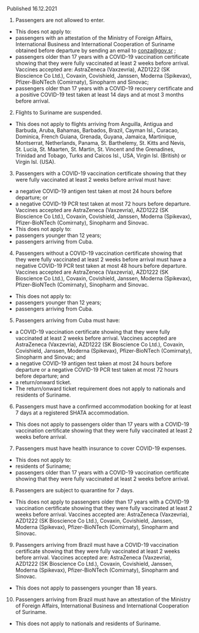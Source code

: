 Published 16.12.2021
1. Passengers are not allowed to enter.
- This does not apply to:
- passengers with an attestation of the Ministry of Foreign Affairs, International Business and International Cooperation of Suriname obtained before departure by sending an email to <a href="mailto:conza@gov.sr">conza@gov.sr</a> ;
- passengers older than 17 years with a COVID-19 vaccination certificate showing that they were fully vaccinated at least 2 weeks before arrival. Vaccines accepted are: AstraZeneca (Vaxzevria), AZD1222 (SK Bioscience Co Ltd.), Covaxin, Covishield, Janssen, Moderna (Spikevax), Pfizer-BioNTech (Comirnaty), Sinopharm and Sinovac;
- passengers older than 17 years with a COVID-19 recovery certificate and a positive COVID-19 test taken at least 14 days and at most 3 months before arrival.
2. Flights to Suriname are suspended.
- This does not apply to flights arriving from Anguilla, Antigua and Barbuda, Aruba, Bahamas, Barbados, Brazil, Cayman Isl., Curacao, Dominica, French Guiana, Grenada, Guyana, Jamaica, Martinique, Montserrat, Netherlands, Panama, St. Barthelemy, St. Kitts and Nevis, St. Lucia, St. Maarten, St. Martin, St. Vincent and the Grenadines, Trinidad and Tobago, Turks and Caicos Isl., USA, Virgin Isl. (British) or Virgin Isl. (USA).
3. Passengers with a COVID-19 vaccination certificate showing that they were fully vaccinated at least 2 weeks before arrival must have:
- a negative COVID-19 antigen test taken at most 24 hours before departure; or
- a negative COVID-19 PCR test taken at most 72 hours before departure.
Vaccines accepted are AstraZeneca (Vaxzevria), AZD1222 (SK Bioscience Co Ltd.), Covaxin, Covishield, Janssen, Moderna (Spikevax), Pfizer-BioNTech (Comirnaty), Sinopharm and Sinovac.
- This does not apply to:
- passengers younger than 12 years;
- passengers arriving from Cuba.
4. Passengers without a COVID-19 vaccination certificate showing that they were fully vaccinated at least 2 weeks before arrival must have a negative COVID-19 PCR test taken at most 48 hours before departure.
Vaccines accepted are AstraZeneca (Vaxzevria), AZD1222 (SK Bioscience Co Ltd.), Covaxin, Covishield, Janssen, Moderna (Spikevax), Pfizer-BioNTech (Comirnaty), Sinopharm and Sinovac.
- This does not apply to:
- passengers younger than 12 years;
- passengers arriving from Cuba.
5. Passengers arriving from Cuba must have:
- a COVID-19 vaccination certificate showing that they were fully vaccinated at least 2 weeks before arrival. Vaccines accepted are AstraZeneca (Vaxzevria), AZD1222 (SK Bioscience Co Ltd.), Covaxin, Covishield, Janssen, Moderna (Spikevax), Pfizer-BioNTech (Comirnaty), Sinopharm and Sinovac; and
- a negative COVID-19 antigen test taken at most 24 hours before departure or a negative COVID-19 PCR test taken at most 72 hours before departure; and
- a return/onward ticket.
- The return/onward ticket requirement does not apply to nationals and residents of Suriname.
6. Passengers must have a confirmed accommodation booking for at least 7 days at a registered SHATA accommodation.
- This does not apply to passengers older than 17 years with a COVID-19 vaccination certificate showing that they were fully vaccinated at least 2 weeks before arrival.
7. Passengers must have health insurance to cover COVID-19 expenses.
- This does not apply to:
- residents of Suriname;
- passengers older than 17 years with a COVID-19 vaccination certificate showing that they were fully vaccinated at least 2 weeks before arrival.
8. Passengers are subject to quarantine for 7 days.
- This does not apply to passengers older than 17 years with a COVID-19 vaccination certificate showing that they were fully vaccinated at least 2 weeks before arrival. Vaccines accepted are: AstraZeneca (Vaxzevria), AZD1222 (SK Bioscience Co Ltd.), Covaxin, Covishield, Janssen, Moderna (Spikevax), Pfizer-BioNTech (Comirnaty), Sinopharm and Sinovac.
9. Passengers arriving from Brazil must have a COVID-19 vaccination certificate showing that they were fully vaccinated at least 2 weeks before arrival. Vaccines accepted are: AstraZeneca (Vaxzevria), AZD1222 (SK Bioscience Co Ltd.), Covaxin, Covishield, Janssen, Moderna (Spikevax), Pfizer-BioNTech (Comirnaty), Sinopharm and Sinovac.
- This does not apply to passengers younger than 18 years.
10. Passengers arriving from Brazil must have an attestation of the Ministry of Foreign Affairs, International Business and International Cooperation of Suriname.
- This does not apply to nationals and residents of Suriname.